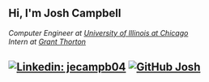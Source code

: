<h2> Hi, I'm Josh Campbell</h2>
<p><em>Computer Engineer at <a href="http://www.uic.edu">University of Illinois at Chicago</a></br>Intern at <a href="">Grant Thorton</a>
</em></p>

[![Linkedin: jecampb04](https://img.shields.io/badge/-jecampb04-blue?style=flat-square&logo=Linkedin&logoColor=white&link=https://www.linkedin.com/in/jecampb04/)](https://www.linkedin.com/in/jecampb04/)
[![GitHub Josh](https://img.shields.io/github/followers/jec0077?label=follow&style=social)](https://github.com/jec0077)
---
